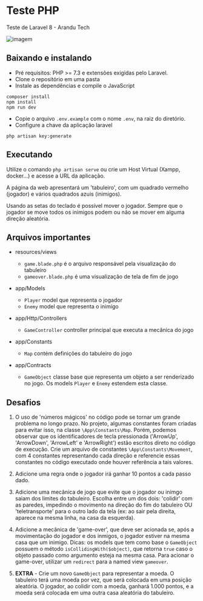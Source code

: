 # Teste PHP

Teste de Laravel 8 - Arandu Tech

![imagem](./teste-img.png)

## Baixando e instalando

 - Pré requisitos: PHP >= 7.3 e extensões exigidas pelo Laravel.
 - Clone o repositório em uma pasta
 - Instale as dependências e compile o JavaScript
```
composer install
npm install
npm run dev
```
 - Copie o arquivo `.env.example` com o nome `.env`, na raiz do diretório.
 - Configure a chave da aplicação laravel

```
php artisan key:generate
```
## Executando

Utilize o comando `php artisan serve` ou crie um Host Virtual (Xampp, docker...) e acesse a URL da aplicação.

A página da web apresentará um 'tabuleiro', com um quadrado vermelho (jogador) e vários quadrados azuis (inimigos).

Usando as setas do teclado é possível mover o jogador. Sempre que o jogador se move todos os inimigos podem ou não se mover em alguma direção aleatória.

## Arquivos importantes

 - resources/views
    - `game.blade.php` é o arquivo responsável pela visualização do tabuleiro
    - `gameover.blade.php` é uma visualização de tela de fim de jogo

 - app/Models
    - `Player` model que representa o jogador
    - `Enemy` model que representa o inimigo

 - app/Http/Controllers
    - `GameController` controller principal que executa a mecânica do jogo
 - app/Constants
    - `Map` contém definições do tabuleiro do jogo
 - app/Contracts
    - `GameObject` classe base que representa um objeto a ser renderizado no jogo. Os models `Player` e `Enemy` estendem esta classe.

## Desafios

1. O uso de 'números mágicos' no código pode se tornar um grande problema no longo prazo. No projeto, algumas constantes foram criadas para evitar isso, na classe `\App\Constants\Map`. Porém, podemos observar que os identificadores de tecla pressionada ('ArrowUp', 'ArrowDown', 'ArrowLeft' e 'ArrowRight') estão escritos direto no código de execução. Crie um arquivo de constantes `\App\Constants\Movement`, com 4 constantes representando cada direção e referencie essas constantes no código executado onde houver referência a tais valores.

2. Adicione uma regra onde o jogador irá ganhar 10 pontos a cada passo dado.

3. Adicione uma mecânica de jogo que evite que o jogador ou inimgo saiam dos limites do tabuleiro. Escolha entre um dos dois: 'colidir' com as paredes, impedindo o movimento na direção do fim do tabuleiro OU 'teletransporte' para o outro lado da tela (ex: ao sair pela direita, aparece na mesma linha, na casa da esquerda).

4. Adicione a mecânica de 'game-over', que deve ser acionada se, após a movimentação do jogador e dos inmigos, o jogador estiver na mesma casa que um inimigo. Dicas: os models que tem como base o `GameObject` possuem o método `isCollidingWith($object)`, que retorna `true` caso o objeto passado como argumento esteja na mesma casa. Para acionar o game-over, utilizar um `redirect` para a named view `gameover`.

5. **EXTRA** - Crie um novo `GameObject` para representar a moeda. O tabuleiro terá uma moeda por vez, que será colocada em uma posição aleatória. O jogador, ao colidir com a moeda, ganhará 1.000 pontos, e a moeda será colocada em uma outra casa aleatória do tabuleiro.